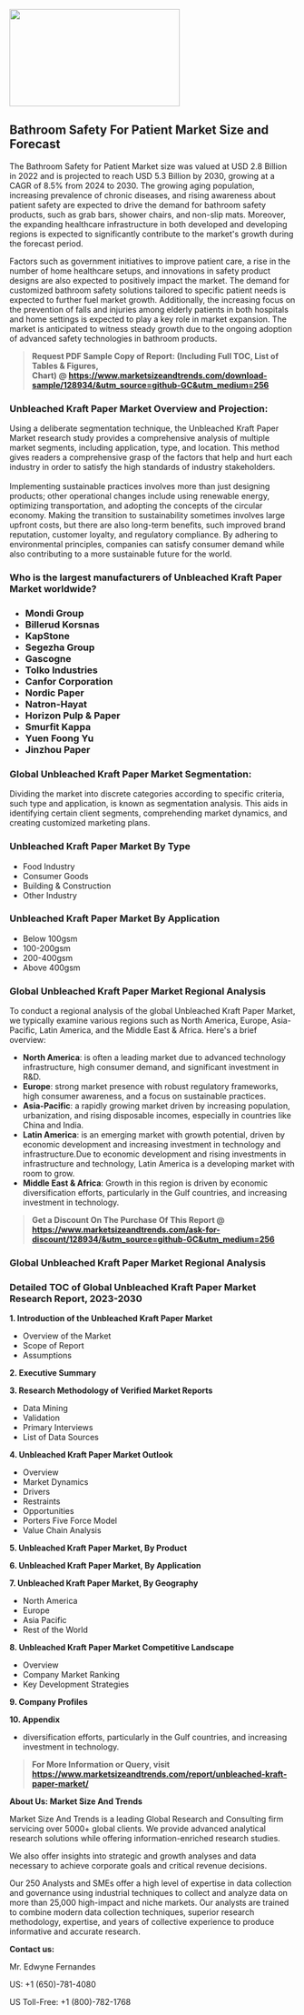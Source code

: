 <p><img class="alignnone size-medium wp-image-20088" src="https://ffe5etoiles.com/wp-content/uploads/2024/12/MST1-300x171.png" alt="" width="300" height="171" /></p><h2>Bathroom Safety For Patient Market Size and Forecast</h2><p>The Bathroom Safety for Patient Market size was valued at USD 2.8 Billion in 2022 and is projected to reach USD 5.3 Billion by 2030, growing at a CAGR of 8.5% from 2024 to 2030. The growing aging population, increasing prevalence of chronic diseases, and rising awareness about patient safety are expected to drive the demand for bathroom safety products, such as grab bars, shower chairs, and non-slip mats. Moreover, the expanding healthcare infrastructure in both developed and developing regions is expected to significantly contribute to the market's growth during the forecast period.</p><p>Factors such as government initiatives to improve patient care, a rise in the number of home healthcare setups, and innovations in safety product designs are also expected to positively impact the market. The demand for customized bathroom safety solutions tailored to specific patient needs is expected to further fuel market growth. Additionally, the increasing focus on the prevention of falls and injuries among elderly patients in both hospitals and home settings is expected to play a key role in market expansion. The market is anticipated to witness steady growth due to the ongoing adoption of advanced safety technologies in bathroom products.</p></p><blockquote id="" class=""><strong>Request PDF Sample Copy of Report: (Including Full TOC, List of Tables &amp; Figures, Chart)&nbsp;@&nbsp;<strong><a href="https://www.marketsizeandtrends.com/download-sample/128934/&utm_source=github-GC&utm_medium=256" target="_blank">https://www.marketsizeandtrends.com/download-sample/128934/&utm_source=github-GC&utm_medium=256</a></strong></strong></blockquote><h3 id="" class="">Unbleached Kraft Paper Market&nbsp;Overview and Projection:</h3><p id="" class="">Using a deliberate segmentation technique, the Unbleached Kraft Paper Market research study provides a comprehensive analysis of multiple market segments, including application, type, and location. This method gives readers a comprehensive grasp of the factors that help and hurt each industry in order to satisfy the high standards of industry stakeholders. <br /> <br />Implementing sustainable practices involves more than just designing products; other operational changes include using renewable energy, optimizing transportation, and adopting the concepts of the circular economy. Making the transition to sustainability sometimes involves large upfront costs, but there are also long-term benefits, such improved brand reputation, customer loyalty, and regulatory compliance. By adhering to environmental principles, companies can satisfy consumer demand while also contributing to a more sustainable future for the world.</p><h3 id="" class="">Who is the largest manufacturers of&nbsp;Unbleached Kraft Paper Market worldwide?</h3><h3 class=""><p><ul><li>Mondi Group </li><li> Billerud Korsnas </li><li> KapStone </li><li> Segezha Group </li><li> Gascogne </li><li> Tolko Industries </li><li> Canfor Corporation </li><li> Nordic Paper </li><li> Natron-Hayat </li><li> Horizon Pulp & Paper </li><li> Smurfit Kappa </li><li> Yuen Foong Yu </li><li> Jinzhou Paper</li></ul></p></h3><h3 id="" class="">Global&nbsp;Unbleached Kraft Paper Market Segmentation:</h3><p id="" class="">Dividing the market into discrete categories according to specific criteria, such type and application, is known as segmentation analysis. This aids in identifying certain client segments, comprehending market dynamics, and creating customized marketing plans.</p><h3 id="" class="">Unbleached Kraft Paper Market&nbsp;By Type</h3><p><p><ul><li>Food Industry </li><li> Consumer Goods </li><li> Building & Construction </li><li> Other Industry</p></li></ul></p></p><h3 id="" class="">Unbleached Kraft Paper Market&nbsp;By Application</h3><p class=""><p><ul><li>Below 100gsm </li><li> 100-200gsm </li><li> 200-400gsm </li><li> Above 400gsm</li></ul></p></p><h3 id="" class="">Global Unbleached Kraft Paper Market Regional Analysis</h3><p id="" class="">To conduct a regional analysis of the global Unbleached Kraft Paper Market, we typically examine various regions such as North America, Europe, Asia-Pacific, Latin America, and the Middle East &amp; Africa. Here's a brief overview:</p><ul><li><strong>North America</strong>: is often a leading market due to advanced technology infrastructure, high consumer demand, and significant investment in R&amp;D.</li><li><strong>Europe</strong>: strong market presence with robust regulatory frameworks, high consumer awareness, and a focus on sustainable practices.</li><li><strong>Asia-Pacific</strong>: a rapidly growing market driven by increasing population, urbanization, and rising disposable incomes, especially in countries like China and India.</li><li><strong>Latin America</strong>: is an emerging market with growth potential, driven by economic development and increasing investment in technology and infrastructure.Due to economic development and rising investments in infrastructure and technology, Latin America is a developing market with room to grow.</li><li><strong>Middle East &amp; Africa</strong>: Growth in this region is driven by economic diversification efforts, particularly in the Gulf countries, and increasing investment in technology.</li></ul><blockquote id="" class=""><strong>Get a Discount On The Purchase Of This Report @ <strong><a href="https://www.marketsizeandtrends.com/ask-for-discount/128934/&utm_source=github-GC&utm_medium=256" target="_blank">https://www.marketsizeandtrends.com/ask-for-discount/128934/&utm_source=github-GC&utm_medium=256</a></strong></strong></blockquote><h3 id="" class="">Global Unbleached Kraft Paper Market Regional Analysis</h3><h3 id="" class="">Detailed TOC of Global Unbleached Kraft Paper Market Research Report, 2023-2030</h3><p id="" class=""><strong>1. Introduction of the Unbleached Kraft Paper Market</strong></p><ul><li>Overview of the Market</li><li>Scope of Report</li><li>Assumptions</li></ul><p id="" class=""><strong>2. Executive Summary</strong></p><p id="" class=""><strong>3. Research Methodology of Verified Market Reports</strong></p><ul><li>Data Mining</li><li>Validation</li><li>Primary Interviews</li><li>List of Data Sources</li></ul><p id="" class=""><strong>4. Unbleached Kraft Paper Market Outlook</strong></p><ul><li>Overview</li><li>Market Dynamics</li><li>Drivers</li><li>Restraints</li><li>Opportunities</li><li>Porters Five Force Model</li><li>Value Chain Analysis</li></ul><p id="" class=""><strong>5. Unbleached Kraft Paper Market, By Product</strong></p><p id="" class=""><strong>6. Unbleached Kraft Paper Market, By Application</strong></p><p id="" class=""><strong>7. Unbleached Kraft Paper Market, By Geography</strong></p><ul><li>North America</li><li>Europe</li><li>Asia Pacific</li><li>Rest of the World</li></ul><p id="" class=""><strong>8. Unbleached Kraft Paper Market Competitive Landscape</strong></p><ul><li>Overview</li><li>Company Market Ranking</li><li>Key Development Strategies</li></ul><p id="" class=""><strong>9. Company Profiles</strong></p><p id="" class=""><strong>10. Appendix</strong></p><ul><li>diversification efforts, particularly in the Gulf countries, and increasing investment in technology.</li></ul><blockquote id="" class=""><strong>For More Information or Query, visit <strong><strong><a href="https://www.marketsizeandtrends.com/report/unbleached-kraft-paper-market/" target="_blank">https://www.marketsizeandtrends.com/report/unbleached-kraft-paper-market/</a></strong></strong></strong></blockquote><p id="" class=""><strong>About Us: Market Size And Trends</strong></p><p id="" class="">Market Size And Trends is a leading Global Research and Consulting firm servicing over 5000+ global clients. We provide advanced analytical research solutions while offering information-enriched research studies.</p><p id="" class="">We also offer insights into strategic and growth analyses and data necessary to achieve corporate goals and critical revenue decisions.</p><p id="" class="">Our 250 Analysts and SMEs offer a high level of expertise in data collection and governance using industrial techniques to collect and analyze data on more than 25,000 high-impact and niche markets. Our analysts are trained to combine modern data collection techniques, superior research methodology, expertise, and years of collective experience to produce informative and accurate research.</p><p id="" class=""><strong>Contact us:</strong></p><p id="" class="">Mr. Edwyne Fernandes</p><p id="" class="">US: +1 (650)-781-4080</p><p id="" class="">US Toll-Free: +1 (800)-782-1768</p>

